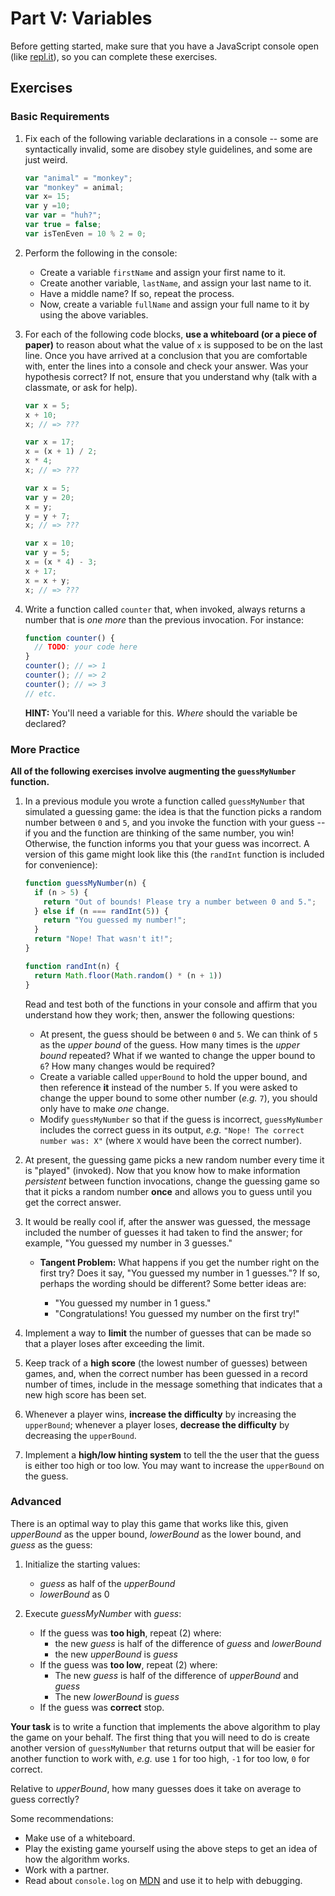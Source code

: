# Part V: Variables

Before getting started, make sure that you have a JavaScript console open (like <a href="http://www.repl.it/languages/javascript" target="_blank">repl.it</a>), so you can complete these exercises.

## Exercises

### Basic Requirements

1. Fix each of the following variable declarations in a console -- some are
   syntactically invalid, some are disobey style guidelines, and some are just
   weird.

   ```js
   var "animal" = "monkey";
   var "monkey" = animal;
   var x= 15;
   var y =10;
   var var = "huh?";
   var true = false;
   var isTenEven = 10 % 2 = 0;
   ```

2. Perform the following in the console:

   + Create a variable `firstName` and assign your first name to it.
   + Create another variable, `lastName`, and assign your last name to it.
   + Have a middle name? If so, repeat the process.
   + Now, create a variable `fullName` and assign your full name to it by using
     the above variables.

3. For each of the following code blocks, **use a whiteboard (or a piece of paper)** to reason about
   what the value of `x` is supposed to be on the last line. Once you have
   arrived at a conclusion that you are comfortable with, enter the lines into a
   console and check your answer. Was your hypothesis correct? If not, ensure
   that you understand why (talk with a classmate, or ask for help).

   ```js
   var x = 5;
   x + 10;
   x; // => ???
   ```

   ```js
   var x = 17;
   x = (x + 1) / 2;
   x * 4;
   x; // => ???
   ```

   ```js
   var x = 5;
   var y = 20;
   x = y;
   y = y + 7;
   x; // => ???
   ```

   ```js
   var x = 10;
   var y = 5;
   x = (x * 4) - 3;
   x + 17;
   x = x + y;
   x; // => ???
   ```

4. Write a function called `counter` that, when invoked, always returns a number
   that is *one more* than the previous invocation. For instance:

   ```js
   function counter() {
     // TODO: your code here
   }
   counter(); // => 1
   counter(); // => 2
   counter(); // => 3
   // etc.
   ```

   **HINT:** You'll need a variable for this. *Where* should the variable be
   declared?

### More Practice

**All of the following exercises involve augmenting the `guessMyNumber` function.**

1. In a previous module you wrote a function called `guessMyNumber` that
   simulated a guessing game: the idea is that the function picks a random
   number between `0` and `5`, and you invoke the function with your guess -- if
   you and the function are thinking of the same number, you win! Otherwise, the
   function informs you that your guess was incorrect. A version of this game
   might look like this (the `randInt` function is included for convenience):

   ```js
   function guessMyNumber(n) {
     if (n > 5) {
       return "Out of bounds! Please try a number between 0 and 5.";
     } else if (n === randInt(5)) {
       return "You guessed my number!";
     }
     return "Nope! That wasn't it!";
   }

   function randInt(n) {
     return Math.floor(Math.random() * (n + 1))
   }
   ```

   Read and test both of the functions in your console and
   affirm that you understand how they work; then, answer the following
   questions:

   + At present, the guess should be between `0` and `5`. We can think of `5` as
     the *upper bound* of the guess. How many times is the *upper bound*
     repeated? What if we wanted to change the upper bound to `6`? How many
     changes would be required?
   + Create a variable called `upperBound` to hold the upper bound, and then
     reference **it** instead of the number `5`. If you were asked to change the
     upper bound to some other number (*e.g.* `7`), you should only have to make
     *one* change.
   + Modify `guessMyNumber` so that if the guess is incorrect, `guessMyNumber`
     includes the correct guess in its output, *e.g.* `"Nope! The correct number
     was: X"` (where `X` would have been the correct number).

2. At present, the guessing game picks a new random number every time it is
   "played" (invoked). Now that you know how to make information *persistent*
   between function invocations, change the guessing game so that it picks a
   random number **once** and allows you to guess until you get the correct
   answer.

3. It would be really cool if, after the answer was guessed, the message
   included the number of guesses it had taken to find the answer; for example,
   "You guessed my number in 3 guesses."

   + **Tangent Problem:** What happens if you get the number right on the
     first try? Does it say, "You guessed my number in 1 guesses."? If so,
     perhaps the wording should be different? Some better ideas are:

     + "You guessed my number in 1 guess."
     + "Congratulations! You guessed my number on the first try!"

4. Implement a way to **limit** the number of guesses that can be made so that a
   player loses after exceeding the limit.

5. Keep track of a **high score** (the lowest number of guesses) between games,
   and, when the correct number has been guessed in a record number of times,
   include in the message something that indicates that a new high score has
   been set.

6. Whenever a player wins, **increase the difficulty** by increasing the
   `upperBound`; whenever a player loses, **decrease the difficulty** by
   decreasing the `upperBound`.

7. Implement a **high/low hinting system** to tell the the user that the guess
   is either too high or too low. You may want to increase the `upperBound` on
   the guess.

### Advanced

There is an optimal way to play this game that works like this, given
*upperBound* as the upper bound, *lowerBound* as the lower bound, and *guess* as
the guess:

1. Initialize the starting values:

   - *guess* as half of the *upperBound*
   - *lowerBound* as 0

2. Execute *guessMyNumber* with *guess*:

    + If the guess was **too high**, repeat (2) where:
      - the new *guess* is half of the difference of *guess* and *lowerBound*
      - the new *upperBound* is *guess*
    + If the guess was **too low**, repeat (2) where:
      - The new *guess* is half of the difference of *upperBound* and *guess*
      - The new *lowerBound* is *guess*
    + If the guess was **correct** stop.

**Your task** is to write a function that implements the above algorithm
to play the game on your behalf. The first thing that you will need to
do is create another version of `guessMyNumber` that returns output that
will be easier for another function to work with, *e.g.* use `1` for too
high, `-1` for too low, `0` for correct.

Relative to *upperBound*, how many guesses does it take on average to
guess correctly?

Some recommendations:

  + Make use of a whiteboard.
  + Play the existing game yourself using the above steps to get an
    idea of how the algorithm works.
  + Work with a partner.
  + Read about `console.log` on
    [MDN](https://developer.mozilla.org/en-US/docs/Web/API/Console/log)
    and use it to help with debugging.
